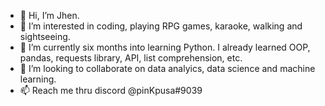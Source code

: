 - 👋 Hi, I’m Jhen.
- 👀 I’m interested in coding, playing RPG games, karaoke, walking and sightseeing.
- 🌱 I’m currently six months into learning Python. I already learned OOP, pandas, requests library, API, list comprehension, etc.
- 💞️ I’m looking to collaborate on data analyics, data science and machine learning.
- 📫 Reach me thru discord @pinKpusa#9039

<!---
Jhenda2022/Jhenda2022 is a ✨ special ✨ repository because its `README.md` (this file) appears on your GitHub profile.
You can click the Preview link to take a look at your changes.
--->
